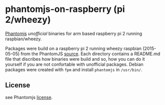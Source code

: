 # phantomjs-on-raspberry (pi 2/wheezy)
[Phantomjs](http://phantomjs.org/) *unofficial* binaries for arm based raspberry pi 2 running raspbian/wheezy.

Packages were build on a raspberry pi 2 running wheezy raspbian (2015-05-05) from the PhantomJS
[source](https://github.com/ariya/phantomjs). Each directory contains a README.md
file that discribes how binaries were build and so, how you can do it yourself
if you are not confortable with unofficial packages. Debian packages were created with
`fpm` and install `phantomjs` in `/usr/bin/`.

## License
see Phantomjs [license](https://github.com/ariya/phantomjs/blob/master/LICENSE.BSD).